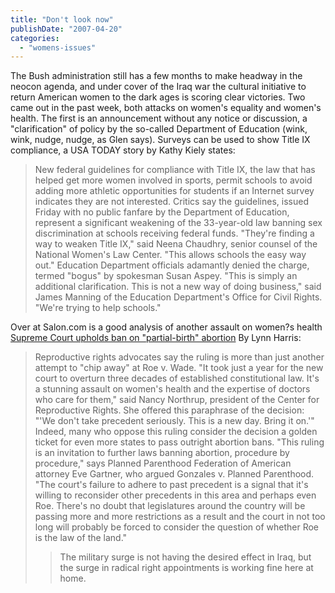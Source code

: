 ```yaml
---
title: "Don't look now"
publishDate: "2007-04-20"
categories: 
  - "womens-issues"
---
```


The Bush administration still has a few months to make headway in the neocon agenda, and under cover of the Iraq war the cultural initiative to return American women to the dark ages is scoring clear victories. Two came out in the past week, both attacks on women's equality and women's health. The first is an announcement without any notice or discussion, a "clarification" of policy by the so-called Department of Education (wink, wink, nudge, nudge, as Glen says). Surveys can be used to show Title IX compliance, a USA TODAY story by Kathy Kiely states:

> New federal guidelines for compliance with Title IX, the law that has helped get more women involved in sports, permit schools to avoid adding more athletic opportunities for students if an Internet survey indicates they are not interested. Critics say the guidelines, issued Friday with no public fanfare by the Department of Education, represent a significant weakening of the 33-year-old law banning sex discrimination at schools receiving federal funds. "They're finding a way to weaken Title IX," said Neena Chaudhry, senior counsel of the National Women's Law Center. "This allows schools the easy way out." Education Department officials adamantly denied the charge, termed "bogus" by spokesman Susan Aspey. "This is simply an additional clarification. This is not a new way of doing business," said James Manning of the Education Department's Office for Civil Rights. "We're trying to help schools."

Over at Salon.com is a good analysis of another assault on women?s health [Supreme Court upholds ban on "partial-birth" abortion](http://www.salon.com/mwt/feature/2007/04/19/scotus_ban/) By Lynn Harris:

> Reproductive rights advocates say the ruling is more than just another attempt to "chip away" at Roe v. Wade. "It took just a year for the new court to overturn three decades of established constitutional law. It's a stunning assault on women's health and the expertise of doctors who care for them," said Nancy Northrup, president of the Center for Reproductive Rights. She offered this paraphrase of the decision: "'We don't take precedent seriously. This is a new day. Bring it on.'" Indeed, many who oppose this ruling consider the decision a golden ticket for even more states to pass outright abortion bans. "This ruling is an invitation to further laws banning abortion, procedure by procedure," says Planned Parenthood Federation of American attorney Eve Gartner, who argued Gonzales v. Planned Parenthood. "The court's failure to adhere to past precedent is a signal that it's willing to reconsider other precedents in this area and perhaps even Roe. There's no doubt that legislatures around the country will be passing more and more restrictions as a result and the court in not too long will probably be forced to consider the question of whether Roe is the law of the land."
> 
> > The military surge is not having the desired effect in Iraq, but the surge in radical right appointments is working fine here at home.

